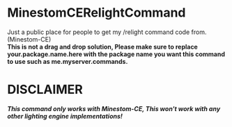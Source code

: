 # MinestomCERelightCommand
Just a public place for people to get my /relight command code from. (Minestom-CE)  
**This is not a drag and drop solution, Please make sure to replace your.package.name.here with the package name you want this command to use such as me.myserver.commands.**  
# DISCLAIMER  
***This command only works with Minestom-CE, This won't work with any other lighting engine implementations!***
